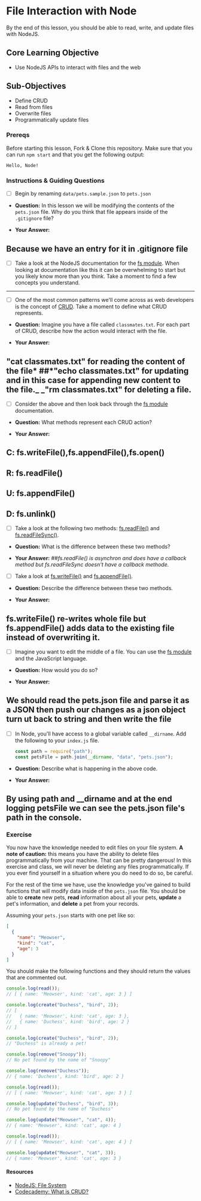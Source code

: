 # File Interaction with Node

By the end of this lesson, you should be able to read, write, and update files with NodeJS.

## Core Learning Objective

- Use NodeJS APIs to interact with files and the web

## Sub-Objectives

- Define CRUD
- Read from files
- Overwrite files
- Programmatically update files

### Prereqs

Before starting this lesson, Fork & Clone this repository. Make sure that you can run `npm start` and that you get the following output:

```
Hello, Node!
```

### Instructions & Guiding Questions

- [ ] Begin by renaming `data/pets.sample.json` to `pets.json`

* **Question:** In this lesson we will be modifying the contents of the `pets.json` file. Why do you think that file appears inside of the `.gitignore` file?

* **Your Answer:**

## Because we have an entry for it in .gitignore file

- [ ] Take a look at the NodeJS documentation for the [fs module](https://nodejs.org/api/fs.html). When looking at documentation like this it can be overwhelming to start but you likely know more than you think. Take a moment to find a few concepts you understand.

---

- [ ] One of the most common patterns we'll come across as web developers is the concept of [CRUD](https://www.codecademy.com/articles/what-is-crud). Take a moment to define what CRUD represents.

* **Question:** Imagine you have a file called `classmates.txt`. For each part of CRUD, describe how the action would interact with the file.

* **Your Answer:**

## "cat classmates.txt" for reading the content of the file* ##*"echo classmates.txt" for updating and in this case for appending new content to the file.\_ \_"rm classmates.txt" for deleting a file.

- [ ] Consider the above and then look back through the [fs module](https://nodejs.org/api/fs.html) documentation.

* **Question:** What methods represent each CRUD action?

* **Your Answer:**

## C: fs.writeFile(),fs.appendFile(),fs.open()

## R: fs.readFile()

## U: fs.appendFile()

## D: fs.unlink()

- [ ] Take a look at the following two methods: [fs.readFile()](https://nodejs.org/api/fs.html#fs_fs_readfile_path_options_callback) and [fs.readFileSync()](https://nodejs.org/api/fs.html#fs_fs_readfilesync_path_options).

* **Question:** What is the difference between these two methods?

* **Your Answer:** ##_fs.readFile() is asynchron and does have a callback method but fs.readFileSync doesn't have a callback methode._

- [ ] Take a look at [fs.writeFile()](https://nodejs.org/api/fs.html#fs_fs_writefile_file_data_options_callback) and [fs.appendFile()](https://nodejs.org/api/fs.html#fs_fs_appendfile_path_data_options_callback).

* **Question:** Describe the difference between these two methods.

* **Your Answer:**

## fs.writeFile() re-writes whole file but fs.appendFile() adds data to the existing file instead of overwriting it.

- [ ] Imagine you want to edit the middle of a file. You can use the [fs module](https://nodejs.org/api/fs.html) and the JavaScript language.

* **Question:** How would you do so?

* **Your Answer:**

## We should read the pets.json file and parse it as a JSON then push our changes as a json object turn ut back to string and then write the file

- [ ] In Node, you'll have access to a global variable called `__dirname`. Add the following to your `index.js` file.
  ```js
  const path = require("path");
  const petsFile = path.join(__dirname, "data", "pets.json");
  ```

* **Question:** Describe what is happening in the above code.

* **Your Answer:**

## By using path and \_\_dirname and at the end logging petsFile we can see the pets.json file's path in the console.

### Exercise

You now have the knowledge needed to edit files on your file system. **A note of caution:** this means you have the ability to delete files programmatically from your machine. That can be pretty dangerous! In this exercise and class, we will never be deleting any files programmatically. If you ever find yourself in a situation where you do need to do so, be careful.

For the rest of the time we have, use the knowledge you've gained to build functions that will modify data inside of the `pets.json` file. You should be able to **create** new pets, **read** information about all your pets, **update** a pet's information, and **delete** a pet from your records.

Assuming your `pets.json` starts with one pet like so:

```json
[
  {
    "name": "Meowser",
    "kind": "cat",
    "age": 3
  }
]
```

You should make the following functions and they should return the values that are commented out.

```js
console.log(read());
// [ { name: 'Meowser', kind: 'cat', age: 3 } ]

console.log(create("Duchess", "bird", 2));
// [
//   { name: 'Meowser', kind: 'cat', age: 3 },
//   { name: 'Duchess', kind: 'bird', age: 2 }
// ]

console.log(create("Duchess", "bird", 2));
// "Duchess" is already a pet!

console.log(remove("Snoopy"));
// No pet found by the name of "Snoopy"

console.log(remove("Duchess"));
// { name: 'Duchess', kind: 'bird', age: 2 }

console.log(read());
// [ { name: 'Meowser', kind: 'cat', age: 3 } ]

console.log(update("Duchess", "bird", 3));
// No pet found by the name of "Duchess"

console.log(update("Meowser", "cat", 4));
// { name: 'Meowser', kind: 'cat', age: 4 }

console.log(read());
// [ { name: 'Meowser', kind: 'cat', age: 4 } ]

console.log(update("Meowser", "cat", 3));
// { name: 'Meowser', kind: 'cat', age: 3 }
```

#### Resources

- [NodeJS: File System](https://nodejs.org/api/fs.html)
- [Codecademy: What is CRUD?](https://www.codecademy.com/articles/what-is-crud)
